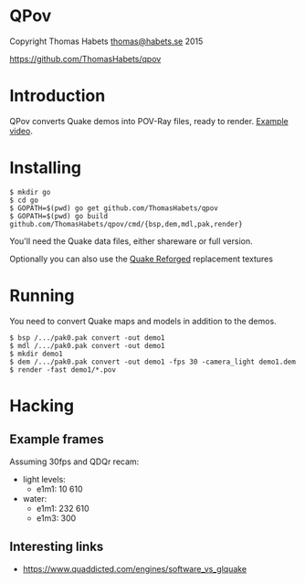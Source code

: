 QPov
====

Copyright Thomas Habets <thomas@habets.se> 2015

https://github.com/ThomasHabets/qpov

Introduction
============
QPov converts Quake demos into POV-Ray files, ready to render.
[Example video](https://www.youtube.com/watch?v=jzcevsd5SGE).

Installing
==========
```
$ mkdir go
$ cd go
$ GOPATH=$(pwd) go get github.com/ThomasHabets/qpov
$ GOPATH=$(pwd) go build github.com/ThomasHabets/qpov/cmd/{bsp,dem,mdl,pak,render}
```

You'll need the Quake data files, either shareware or full version.

Optionally you can also use the
[Quake Reforged](http://quakeone.com/reforged/downloads.html)
replacement textures

Running
=======
You need to convert Quake maps and models in addition to the demos.

```
$ bsp /.../pak0.pak convert -out demo1
$ mdl /.../pak0.pak convert -out demo1
$ mkdir demo1
$ dem /.../pak0.pak convert -out demo1 -fps 30 -camera_light demo1.dem
$ render -fast demo1/*.pov
```

Hacking
=======

Example frames
--------------
Assuming 30fps and QDQr recam:
* light levels:
  * e1m1: 10 610
* water:
  * e1m1: 232 610
  * e1m3: 300

Interesting links
-----------------
* https://www.quaddicted.com/engines/software_vs_glquake
